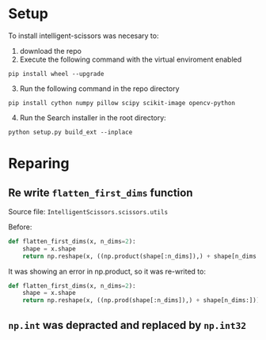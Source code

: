 
# Setup

To install intelligent-scissors was necesary to:

1. download the repo
2. Execute the following command with the virtual enviroment enabled

```shell
pip install wheel --upgrade
```

3. Run the following command in the repo directory

```shell
pip install cython numpy pillow scipy scikit-image opencv-python
```

4. Run the Search installer in the root directory:

```shell
python setup.py build_ext --inplace
```

# Reparing

## Re write `flatten_first_dims` function

Source file: `IntelligentScissors.scissors.utils`

Before:

```python
def flatten_first_dims(x, n_dims=2):
    shape = x.shape
    return np.reshape(x, ((np.product(shape[:n_dims]),) + shape[n_dims:]))
```

It was showing an error in np.product, so it was re-writed to:

```python
def flatten_first_dims(x, n_dims=2):
    shape = x.shape
    return np.reshape(x, ((np.prod(shape[:n_dims]),) + shape[n_dims:]))
```

## `np.int` was depracted and replaced by `np.int32`

